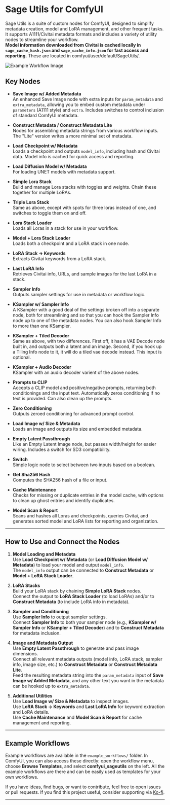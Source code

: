 # Sage Utils for ComfyUI

Sage Utils is a suite of custom nodes for ComfyUI, designed to simplify metadata creation, model and LoRA management, and other frequent tasks. It supports A1111/Civitai metadata formats and includes a variety of utility nodes to streamline your workflow.  
**Model information downloaded from Civitai is cached locally in `sage_cache_hash.json` and `sage_cache_info.json` for fast access and reporting.** These are located in comfyui/user/default/SageUtils/.

![Example Workflow Image](examples/example_workflow.png)

## Key Nodes

- **Save Image w/ Added Metadata**  
  An enhanced Save Image node with extra inputs for `param_metadata` and `extra_metadata`, allowing you to embed custom metadata under `parameters` (A1111 style) and `extra`. Includes switches to control inclusion of standard ComfyUI metadata.

- **Construct Metadata / Construct Metadata Lite**  
  Nodes for assembling metadata strings from various workflow inputs. The "Lite" version writes a more minimal set of metadata.

- **Load Checkpoint w/ Metadata**  
  Loads a checkpoint and outputs `model_info`, including hash and Civitai data. Model info is cached for quick access and reporting.

- **Load Diffusion Model w/ Metadata**  
  For loading UNET models with metadata support.

- **Simple Lora Stack**  
  Build and manage Lora stacks with toggles and weights. Chain these together for multiple LoRAs.

- **Triple Lora Stack**  
  Same as above, except with spots for three loras instead of one, and switches to toggle them on and off.

- **Lora Stack Loader**  
  Loads all Loras in a stack for use in your workflow.

- **Model + Lora Stack Loader**  
  Loads both a checkpoint and a LoRA stack in one node.

- **LoRA Stack → Keywords**  
  Extracts Civitai keywords from a LoRA stack.

- **Last LoRA Info**  
  Retrieves Civitai info, URLs, and sample images for the last LoRA in a stack.

- **Sampler Info**  
  Outputs sampler settings for use in metadata or workflow logic.

- **KSampler w/ Sampler Info**  
  A KSampler with a good deal of the settings broken off into a separate node, both for streamlining and so that you can hook the Sampler Info node up to one of the metadata nodes. You can also hook Sampler Info to more than one KSampler.

- **KSampler + Tiled Decoder**  
  Same as above, with two differences. First off, it has a VAE Decode node built in, and outputs both a latent and an image. Second, if you hook up a Tiling Info node to it, it will do a tiled vae decode instead. This input is optional.

- **KSampler + Audio Decoder**  
  KSampler with an audio decoder varient of the above nodes.

- **Prompts to CLIP**  
  Accepts a CLIP model and positive/negative prompts, returning both conditionings and the input text. Automatically zeros conditioning if no text is provided. Can also clean up the prompts.

- **Zero Conditioning**  
  Outputs zeroed conditioning for advanced prompt control.

- **Load Image w/ Size & Metadata**  
  Loads an image and outputs its size and embedded metadata.

- **Empty Latent Passthrough**  
  Like an Empty Latent Image node, but passes width/height for easier wiring. Includes a switch for SD3 compatibility.

- **Switch**  
  Simple logic node to select between two inputs based on a boolean.

- **Get Sha256 Hash**  
  Computes the SHA256 hash of a file or input.

- **Cache Maintenance**  
  Checks for missing or duplicate entries in the model cache, with options to clean up ghost entries and identify duplicates.

- **Model Scan & Report**  
  Scans and hashes all Loras and checkpoints, queries Civitai, and generates sorted model and LoRA lists for reporting and organization.

---

## How to Use and Connect the Nodes

1. **Model Loading and Metadata**  
   Use **Load Checkpoint w/ Metadata** (or **Load Diffusion Model w/ Metadata**) to load your model and output `model_info`.  
   The `model_info` output can be connected to **Construct Metadata** or **Model + LoRA Stack Loader**.

2. **LoRA Stacks**  
   Build your LoRA stack by chaining **Simple LoRA Stack** nodes.  
   Connect the output to **LoRA Stack Loader** (to load LoRAs) and/or to **Construct Metadata** (to include LoRA info in metadata).

3. **Sampler and Conditioning**  
   Use **Sampler Info** to output sampler settings.  
   Connect **Sampler Info** to both your sampler node (e.g., **KSampler w/ Sampler Info** or **KSampler + Tiled Decoder**) and to **Construct Metadata** for metadata inclusion.

4. **Image and Metadata Output**  
   Use **Empty Latent Passthrough** to generate and pass image dimensions.  
   Connect all relevant metadata outputs (model info, LoRA stack, sampler info, image size, etc.) to **Construct Metadata** or **Construct Metadata Lite**.  
   Feed the resulting metadata string into the `param_metadata` input of **Save Image w/ Added Metadata**, and any other text you want in the metadata can be hooked up to `extra_metadata`.

5. **Additional Utilities**  
   Use **Load Image w/ Size & Metadata** to inspect images.  
   Use **LoRA Stack → Keywords** and **Last LoRA Info** for keyword extraction and LoRA details.  
   Use **Cache Maintenance** and **Model Scan & Report** for cache management and reporting.

---

## Example Workflows

Example workflows are available in the `example_workflows/` folder. In ComfyUI, you can also access these directly: open the workflow menu, choose **Browse Templates**, and select **comfyui_sageutils** on the left. All the example workflows are there and can be easily used as templates for your own workflows.

If you have ideas, find bugs, or want to contribute, feel free to open issues or pull requests. If you find this project useful, consider supporting via [Ko-fi](https://ko-fi.com/arcum42).

---
